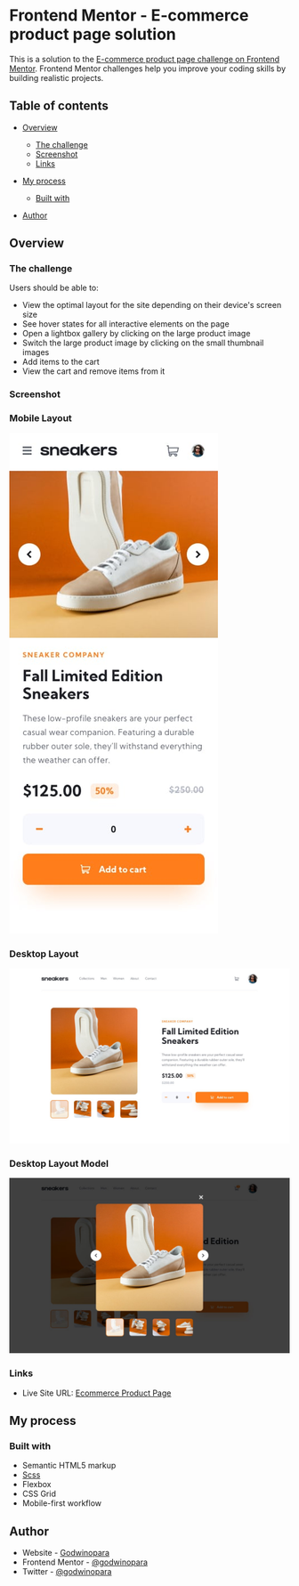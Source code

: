 # Frontend Mentor - E-commerce product page solution

This is a solution to the [E-commerce product page challenge on Frontend Mentor](https://www.frontendmentor.io/challenges/ecommerce-product-page-UPsZ9MJp6). Frontend Mentor challenges help you improve your coding skills by building realistic projects.

## Table of contents

- [Overview](#overview)
  - [The challenge](#the-challenge)
  - [Screenshot](#screenshot)
  - [Links](#links)
- [My process](#my-process)

  - [Built with](#built-with)

- [Author](#author)

## Overview

### The challenge

Users should be able to:

- View the optimal layout for the site depending on their device's screen size
- See hover states for all interactive elements on the page
- Open a lightbox gallery by clicking on the large product image
- Switch the large product image by clicking on the small thumbnail images
- Add items to the cart
- View the cart and remove items from it

### Screenshot

### Mobile Layout

![](./design/mobile-design.jpg)

### Desktop Layout

![](./design/desktop-design.jpg)

### Desktop Layout Model

![](./design/desktop-design-lightbox.jpg)

### Links

- Live Site URL: [Ecommerce Product Page](https://ecommerce-products-page.netlify.app/)

## My process

### Built with

- Semantic HTML5 markup
- [Scss](https://sass-lang.com/)
- Flexbox
- CSS Grid
- Mobile-first workflow

## Author

- Website - [Godwinopara](https://godwin-ahamefula.netlify.app/)
- Frontend Mentor - [@godwinopara](https://www.frontendmentor.io/profile/godwinopara)
- Twitter - [@godwinopara](https://www.twitter.com/godwinopara12)
